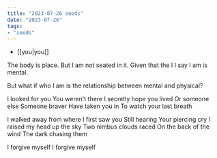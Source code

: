 ```yaml
---
title: "2023-07-26 seeds"
date: "2023-07-26"
tags:
- "seeds"
---
```


- [[you|you]]

The body is place. But I am not seated in it. Given that the I I say I am is mental.

But what if who I am is the relationship between mental and physical?

I looked for you
You weren't there
I secretly hope you lived
Or someone else
Someone braver
Have taken you in
To watch your last breath

I walked away from where I first saw you
Still hearing
Your piercing cry
I raised my head up the sky
Two nimbus clouds raced
On the back of the wind
The dark chasing them

I forgive myself
I forgive myself